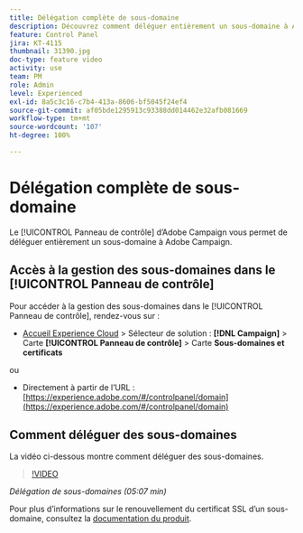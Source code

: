 ```yaml
---
title: Délégation complète de sous-domaine
description: Découvrez comment déléguer entièrement un sous-domaine à Adobe Campaign.
feature: Control Panel
jira: KT-4115
thumbnail: 31390.jpg
doc-type: feature video
activity: use
team: PM
role: Admin
level: Experienced
exl-id: 8a5c3c16-c7b4-413a-8606-bf5045f24ef4
source-git-commit: af05bde1295913c93388dd014462e32afb081669
workflow-type: tm+mt
source-wordcount: '107'
ht-degree: 100%

---
```


# Délégation complète de sous-domaine

Le [!UICONTROL Panneau de contrôle] d’Adobe Campaign vous permet de déléguer entièrement un sous-domaine à Adobe Campaign.

## Accès à la gestion des sous-domaines dans le [!UICONTROL Panneau de contrôle]

Pour accéder à la gestion des sous-domaines dans le [!UICONTROL Panneau de contrôle], rendez-vous sur :

* [Accueil Experience Cloud](https://experience.adobe.com/#/home) > Sélecteur de solution : **[!DNL Campaign]** > Carte **[!UICONTROL Panneau de contrôle]** > Carte **Sous-domaines et certificats**

ou
* Directement à partir de l’URL : [https://experience.adobe.com/#/controlpanel/domain](https://experience.adobe.com/#/controlpanel/domain)

## Comment déléguer des sous-domaines

La vidéo ci-dessous montre comment déléguer des sous-domaines.

>[!VIDEO](https://video.tv.adobe.com/v/31390?quality=12&learn=0n)

*Délégation de sous-domaines (05:07 min)*

Pour plus d’informations sur le renouvellement du certificat SSL d’un sous-domaine, consultez la [documentation du produit](https://experienceleague.adobe.com/docs/control-panel/using/subdomains-and-certificates/renewing-subdomain-certificate.html?lang=fr).
